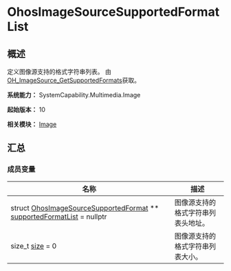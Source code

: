 # OhosImageSourceSupportedFormatList


## 概述

定义图像源支持的格式字符串列表。 由[OH_ImageSource_GetSupportedFormats](image.md#oh_imagesource_getsupportedformats)获取。

**系统能力：** SystemCapability.Multimedia.Image

**起始版本：** 10

**相关模块：** [Image](image.md)


## 汇总


### 成员变量

| 名称 | 描述 | 
| -------- | -------- |
| struct [OhosImageSourceSupportedFormat](_ohos_image_source_supported_format.md) \*\* [supportedFormatList](image.md#supportedformatlist) = nullptr | 图像源支持的格式字符串列表头地址。 |
| size_t [size](image.md#size-67) = 0 | 图像源支持的格式字符串列表大小。 |
